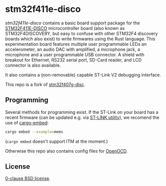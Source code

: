 stm32f411e-disco
===============

_stm32f411e-disco_ contains a basic board support package for the
[STM32F411E-DISCO](https://www.st.com/en/evaluation-tools/32f411ediscovery.html)
microcontroller board (also known as STM32F4DISCOVERY, but
easy to confuse with other STM32F4 discovery boards which also exist) to write
firmwares using the Rust language. This experimentation board features multiple
user programmable LEDs an accelerometer, an audio DAC with amplified, a
microphone jack, a microphone and a user programmable USB connector. A shield
with breakout for Ethernet, RS232 serial port, SD-Card reader, and LCD
connector is also available.

It also contains a (non-removable) capable ST-Link V2 debugging interface.

This repo is a fork of [stm32f407g-disc](https://github.com/stm32-rs/stm32f407g-disc).

Programming
-----------

Several methods for programming exist. If the ST-Link on your board has a recent firmware (can be updated e.g. via [ST-LINK utility](https://www.st.com/en/development-tools/stsw-link004.html)), we recomend the use of [cargo-embed](https://github.com/probe-rs/cargo-embed):

```sh
cargo embed --example=mems
```

(`cargo embed` doesn't support ITM at the moment.)

Otherwise this repo also contains config files for [OpenOCD](http://openocd.org/).

License
-------

[0-clause BSD license](LICENSE-0BSD.txt).
